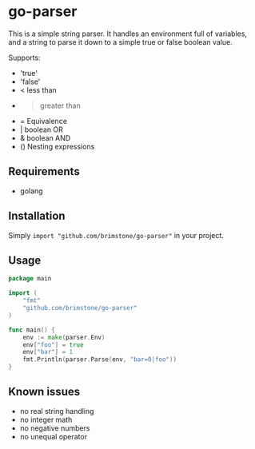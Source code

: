 # go-parser
This is a simple string parser. It handles an environment full of variables, and a string to parse it down to a simple true or false boolean value.

Supports:
- 'true'
- 'false'
- < less than
- > greater than
- = Equivalence 
- | boolean OR
- & boolean AND
- () Nesting expressions

## Requirements
* golang

## Installation
Simply `import "github.com/brimstone/go-parser"` in your project.

## Usage
```go
package main

import (
	"fmt"
	"github.com/brimstone/go-parser"
)

func main() {
	env := make(parser.Env)
	env["foo"] = true
	env["bar"] = 1
	fmt.Println(parser.Parse(env, "bar=0|foo"))
}
```

## Known issues
* no real string handling
* no integer math
* no negative numbers
* no unequal operator
